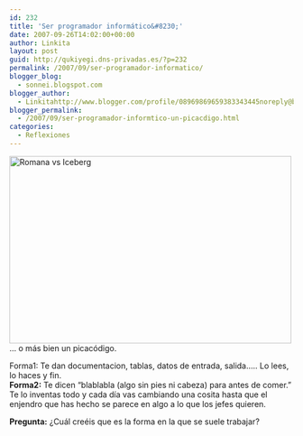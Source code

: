 ```yaml
---
id: 232
title: 'Ser programador informático&#8230;'
date: 2007-09-26T14:02:00+00:00
author: Linkita
layout: post
guid: http://qukiyegi.dns-privadas.es/?p=232
permalink: /2007/09/ser-programador-informatico/
blogger_blog:
  - sonnei.blogspot.com
blogger_author:
  - Linkitahttp://www.blogger.com/profile/08969869659383343445noreply@blogger.com
blogger_permalink:
  - /2007/09/ser-programador-informtico-un-picacdigo.html
categories:
  - Reflexiones
---
```

[<img src="http://farm1.static.flickr.com/179/435517880_b6bdd6d6ed.jpg" alt="Romana vs Iceberg" height="332" width="500" />](http://www.flickr.com/photos/linkita/435517880/ "Photo Sharing")  
<span>&#8230; o más bien un picacódigo.</span><span style="font-weight: bold;"></p> 

<p>
  Forma1:</span> Te dan documentacion, tablas, datos de entrada, salida&#8230;.. Lo lees, lo haces y fin.<span style="font-weight: bold;"><br />Forma2:</span> Te dicen &#8220;blablabla (algo sin pies ni cabeza) para antes de comer.&#8221; Te lo inventas todo y cada día vas cambiando una cosita hasta que el enjendro que has hecho se parece en algo a lo que los jefes quieren.
</p>

<p>
  <span style="font-weight: bold;"> Pregunta:</span> ¿Cuál creéis que es la forma en la que se suele trabajar?
</p>